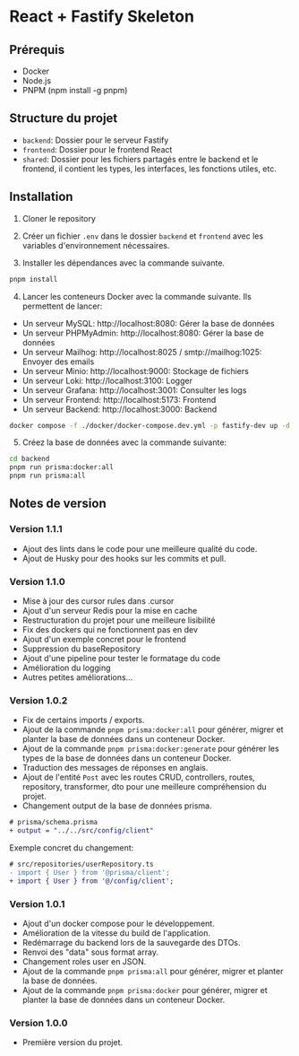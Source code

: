 # React + Fastify Skeleton

## Prérequis

- Docker
- Node.js
- PNPM (npm install -g pnpm)

## Structure du projet

- `backend`: Dossier pour le serveur Fastify
- `frontend`: Dossier pour le frontend React
- `shared`: Dossier pour les fichiers partagés entre le backend et le frontend, il contient les types, les interfaces, les fonctions utiles, etc.

## Installation

1. Cloner le repository

2. Créer un fichier `.env` dans le dossier `backend` et `frontend` avec les variables d'environnement nécessaires.

3. Installer les dépendances avec la commande suivante.

```bash
pnpm install
```

4. Lancer les conteneurs Docker avec la commande suivante. Ils permettent de lancer:

- Un serveur MySQL: http://localhost:8080: Gérer la base de données
- Un serveur PHPMyAdmin: http://localhost:8080: Gérer la base de données
- Un serveur Mailhog: http://localhost:8025 / smtp://mailhog:1025: Envoyer des emails
- Un serveur Minio: http://localhost:9000: Stockage de fichiers
- Un serveur Loki: http://localhost:3100: Logger
- Un serveur Grafana: http://localhost:3001: Consulter les logs
- Un serveur Frontend: http://localhost:5173: Frontend
- Un serveur Backend: http://localhost:3000: Backend

```bash
docker compose -f ./docker/docker-compose.dev.yml -p fastify-dev up -d
```

5. Créez la base de données avec la commande suivante:

```bash
cd backend
pnpm run prisma:docker:all
pnpm run prisma:all
```

## Notes de version

### Version 1.1.1

- Ajout des lints dans le code pour une meilleure qualité du code.
- Ajout de Husky pour des hooks sur les commits et pull.

### Version 1.1.0

- Mise à jour des cursor rules dans .cursor
- Ajout d'un serveur Redis pour la mise en cache
- Restructuration du projet pour une meilleure lisibilité
- Fix des dockers qui ne fonctionnent pas en dev
- Ajout d'un exemple concret pour le frontend
- Suppression du baseRepository
- Ajout d'une pipeline pour tester le formatage du code
- Amélioration du logging
- Autres petites améliorations...

### Version 1.0.2

- Fix de certains imports / exports.
- Ajout de la commande `pnpm prisma:docker:all` pour générer, migrer et planter la base de données dans un conteneur Docker.
- Ajout de la commande `pnpm prisma:docker:generate` pour générer les types de la base de données dans un conteneur Docker.
- Traduction des messages de réponses en anglais.
- Ajout de l'entité `Post` avec les routes CRUD, controllers, routes, repository, transformer, dto pour une meilleure compréhension du projet.
- Changement output de la base de données prisma.

```diff
# prisma/schema.prisma
+ output = "../../src/config/client"
```

Exemple concret du changement:

```diff
# src/repositories/userRepository.ts
- import { User } from '@prisma/client';
+ import { User } from '@/config/client';
```

### Version 1.0.1

- Ajout d'un docker compose pour le développement.
- Amélioration de la vitesse du build de l'application.
- Redémarrage du backend lors de la sauvegarde des DTOs.
- Renvoi des "data" sous format array.
- Changement roles user en JSON.
- Ajout de la commande `pnpm prisma:all` pour générer, migrer et planter la base de données.
- Ajout de la commande `pnpm prisma:docker` pour générer, migrer et planter la base de données dans un conteneur Docker.

### Version 1.0.0

- Première version du projet.
